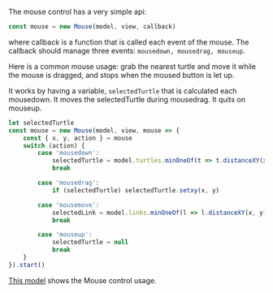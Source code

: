 The mouse control has a very simple api:

```javascript
const mouse = new Mouse(model, view, callback)
```

where callback is a function that is called each event of the mouse.
The callback should manage three events: `mousedown, mousedrag, mouseup`.

Here is a common mouse usage: grab the nearest turtle and move it while the
mouse is dragged, and stops when the moused button is let up.

It works by having a variable, `selectedTurtle` that is calculated each mousedown.
It moves the selectedTurtle during mousedrag. It quits on mouseup.

```javascript
let selectedTurtle
const mouse = new Mouse(model, view, mouse => {
    const { x, y, action } = mouse
    switch (action) {
        case 'mousedown':
            selectedTurtle = model.turtles.minOneOf(t => t.distanceXY(x, y))
            break

        case 'mousedrag':
            if (selectedTurtle) selectedTurtle.setxy(x, y)

        case 'mousemove':
            selectedLink = model.links.minOneOf(l => l.distanceXY(x, y))
            break

        case 'mouseup':
            selectedTurtle = null
            break
    }
}).start()
```

[This model](https://agentscript.org/mvc/helloMouse.html) shows the Mouse control usage.
